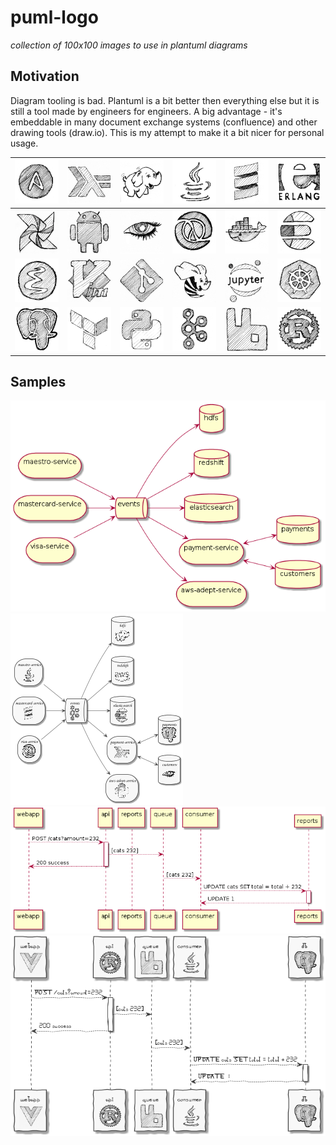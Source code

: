 # puml-logo
*collection of 100x100 images to use in plantuml diagrams*

## Motivation
Diagram tooling is bad. Plantuml is a bit better then everything else but it is still a tool made by engineers for engineers.
A big advantage - it's embeddable in many document exchange systems (confluence) and other drawing tools (draw.io).
This is my attempt to make it a bit nicer for personal usage.

| ![](./pics/100x100/ansible.png) | ![](./pics/100x100/haskell.png)  | ![](./pics/100x100/hadoop.png)       | ![](./pics/100x100/java.png)    | ![](./pics/100x100/scala.png)    | ![](./pics/100x100/erlang.png)       |
|---------------------------------|----------------------------------|--------------------------------------|---------------------------------|----------------------------------|--------------------------------------|
| ![](./pics/100x100/airflow.png) | ![](./pics/100x100/android.png)  | ![](./pics/100x100/cassandra.png)    | ![](./pics/100x100/clojure.png) | ![](./pics/100x100/docker.png)   | ![](./pics/100x100/elasticsearch.png)|
| ![](./pics/100x100/emacs.png)   | ![](./pics/100x100/vim.png)      | ![](./pics/100x100/git.png)          | ![](./pics/100x100/hive.png)    | ![](./pics/100x100/jupyter.png)  | ![](./pics/100x100/k8s.png)          |
| ![](./pics/100x100/postgres.png)| ![](./pics/100x100/terraform.png)| ![](./pics/100x100/python.png)       | ![](./pics/100x100/kafka.png)   | ![](./pics/100x100/rabbitmq.png) | ![](./pics/100x100/rust.png)         |

## Samples

![](./plantuml/deploy/deploy-bad.png) ![](./plantuml/deploy/deploy-good.png)
![](./plantuml/sequence/sequence-bad.png) ![](./plantuml/sequence/sequence-good.png)
